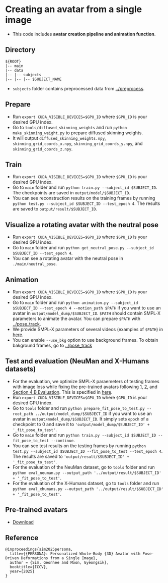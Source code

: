 # Creating an avatar from a single image

* This code includes **avatar creation pipeline and animation function**.

## Directory
```
${ROOT}
|-- main
|-- data
|-- |-- subjects
|-- |-- |-- $SUBJECT_NAME
```
* `subjects` folder contains preprocessed data from [../preprocess](../preprocess/).

## Prepare
* Run `export CUDA_VISIBLE_DEVICES=$GPU_ID` where `$GPU_ID` is your desired GPU index.
* Go to `tools/diffused_skinning_weights` and run `python make_skinning_weight.py` to prepare diffused skinning weights.
* It will output `diffused_skinning_weights.npy`, `skinning_grid_coords_x.npy`, `skinning_grid_coords_y.npy`, and `skinning_grid_coords_z.npy`.

## Train
* Run `export CUDA_VISIBLE_DEVICES=$GPU_ID` where `$GPU_ID` is your desired GPU index.
* Go to `main` folder and run `python train.py --subject_id $SUBJECT_ID`. The checkpoints are saved in `output/model/$SUBJECT_ID`.
* You can see reconstruction results on the training frames by running `python test.py --subject_id $SUBJECT_ID --test_epoch 4`. The results are saved to `output/result/$SUBJECT_ID`.

## Visualize a rotating avatar with the neutral pose
* Run `export CUDA_VISIBLE_DEVICES=$GPU_ID` where `$GPU_ID` is your desired GPU index.
* Go to `main` folder and run `python get_neutral_pose.py --subject_id $SUBJECT_ID --test_epoch 4`.
* You can see a rotating avatar with the neutral pose in `./main/neutral_pose`.

## Animation
* Run `export CUDA_VISIBLE_DEVICES=$GPU_ID` where `$GPU_ID` is your desired GPU index.
* Go to `main` folder and run `python animation.py --subject_id $SUBJECT_ID --test_epoch 4 --motion_path $PATH` if you want to use an avatar in `output/model_dump/$SUBJECT_ID`. `$PATH` should contain SMPL-X parameters to animate the avatar. You can prepare `$PATH` with [../pose_track](../pose_track).
* We provide SMPL-X parameters of several videos (examples of `$PATH`) in [here](https://drive.google.com/drive/folders/1uSdCSUAihk96iaXnGPyjvAzpZWyZNXFs?usp=sharing).
* You can enable `--use_bkg` option to use background frames. To obtain bakground frames, go to [../pose_track](../pose_track)

## Test and evaluation (NeuMan and X-Humans datasets)
* For the evaluation, we optimize SMPL-X paraemeters of testing frames with image loss while fixing the pre-trained avatars following [1](https://github.com/aipixel/GaussianAvatar/issues/14), [2](https://github.com/mikeqzy/3dgs-avatar-release/issues/21), and [Section 4 B Evaluation](https://arxiv.org/pdf/2106.13629). This is specified in [here](https://github.com/mks0601/PERSONA_RELEASE/blob/83bec03d407bb2fc9ab9d436fb7acb21afbeb731/avatar/main/model.py#L31).
* Run `export CUDA_VISIBLE_DEVICES=$GPU_ID` where `$GPU_ID` is your desired GPU index.
* Go to `tools` folder and run `python prepare_fit_pose_to_test.py --root_path ../output/model_dump/$SUBJECT_ID` if you want to use an avatar in `output/model_dump/$SUBJECT_ID`. It simply sets `epoch` of a checkpoint to 0 and save it to `'output/model_dump/$SUBJECT_ID' + '_fit_pose_to_test'`.
* Go to `main` folder and run `python train.py --subject_id $SUBJECT_ID --fit_pose_to_test --continue`.
* You can see test results on the testing frames by running `python test.py --subject_id $SUBJECT_ID --fit_pose_to_test --test_epoch 4`. The results are saved to `'output/result/$SUBJECT_ID' + '_fit_pose_to_test'`.
* For the evaluation of the NeuMan dataset, go to `tools` folder and run `python eval_neuman.py --output_path '../output/result/$SUBJECT_ID' + '_fit_pose_to_test'`.
* For the evaluation of the X-Humans dataset, go to `tools` folder and run `python eval_xhumans.py --output_path '../output/result/$SUBJECT_ID' + '_fit_pose_to_test'`.

## Pre-trained avatars
* [Download](https://drive.google.com/drive/folders/1J0z0HBEYB03r9svgpeLO2AqAvV1YAzRk?usp=sharing)

## Reference
```
@inproceedings{sim2025persona,
  title={{PERSONA}: Personalized Whole-Body {3D} Avatar with Pose-Driven Deformations from a Single Image},
  author = {Sim, Geonhee and Moon, Gyeongsik},  
  booktitle={ICCV},
  year={2025}
}
```
